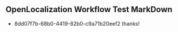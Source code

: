 ## OpenLocalization Workflow Test MarkDown
* 8dd07f7b-68b0-4419-82b0-c9a71b20eef2 thanks!

<!--HONumber=Sep16_HO1-->


